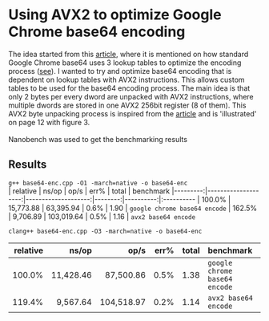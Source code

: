 # Using AVX2 to optimize Google Chrome base64 encoding
The idea started from this [article](https://arxiv.org/pdf/1704.00605.pdf), where it is mentioned on how standard Google Chrome base64 uses 3 lookup tables to optimize the encoding process ([see](https://github.com/client9/stringencoders/blob/master/src/modp_b64.c)). I wanted to try and optimize base64 encoding that is dependent on lookup tables with AVX2 instructions. This allows custom tables to be used for the base64 encoding process. The main idea is that only 2 bytes per every dword are unpacked with AVX2 instructions, where multiple dwords are stored in one AVX2 256bit register (8 of them). This AVX2 byte unpacking process is inspired from the [article](https://arxiv.org/pdf/1704.00605.pdf) and is 'illustrated' on page 12 with figure 3.
<br>
<br>
Nanobench was used to get the benchmarking results

## Results
`g++ base64-enc.cpp -O1 -march=native -o base64-enc`<br>
| relative |               ns/op |                op/s |    err% |     total | benchmark
|---------:|--------------------:|--------------------:|--------:|----------:|:----------
|   100.0% |           15,773.88 |           63,395.94 |    0.6% |      1.90 | `google chrome base64 encode`
|   162.5% |            9,706.89 |          103,019.64 |    0.5% |      1.16 | `avx2 base64 encode`
<br>

`clang++ base64-enc.cpp -O3 -march=native -o base64-enc`<br>

| relative |               ns/op |                op/s |    err% |     total | benchmark
|---------:|--------------------:|--------------------:|--------:|----------:|:----------
|   100.0% |           11,428.46 |           87,500.86 |    0.5% |      1.38 | `google chrome base64 encode`
|   119.4% |            9,567.64 |          104,518.97 |    0.2% |      1.14 | `avx2 base64 encode`

